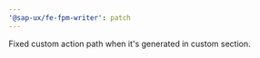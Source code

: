 ```yaml
---
'@sap-ux/fe-fpm-writer': patch
---
```


Fixed custom action path when it's generated in custom section.
